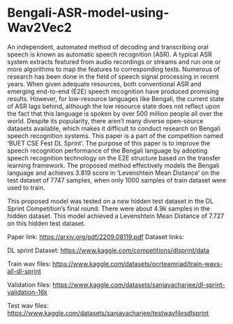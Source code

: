 # Bengali-ASR-model-using-Wav2Vec2
An independent, automated method of decoding
and transcribing oral speech is known as automatic speech
recognition (ASR). A typical ASR system extracts featured from
audio recordings or streams and run one or more algorithms to
map the features to corresponding texts. Numerous of research
has been done in the field of speech signal processing in
recent years. When given adequate resources, both conventional
ASR and emerging end-to-end (E2E) speech recognition have
produced promising results. However, for low-resource languages
like Bengali, the current state of ASR lags behind, although
the low resource state does not reflect upon the fact that this
language is spoken by over 500 million people all over the world.
Despite its popularity, there aren’t many diverse open-source
datasets available, which makes it difficult to conduct research
on Bengali speech recognition systems. This paper is a part of the
competition named ‘BUET CSE Fest DL Sprint’. The purpose of
this paper is to improve the speech recognition performance of
the Bengali language by adopting speech recognition technology
on the E2E structure based on the transfer learning framework.
The proposed method effectively models the Bengali language
and achieves 3.819 score in ‘Levenshtein Mean Distance’ on the
test dataset of 7747 samples, when only 1000 samples of train
dataset were used to train.

This proposed model was tested on a new hidden test
dataset in the DL Sprint Competition’s final round. There were
about 4.9k samples in the hidden dataset. This model achieved
a Levenshtein Mean Distance of 7.727 on this hidden test
dataset.
 
Paper link: https://arxiv.org/pdf/2209.08119.pdf 
Dataset links:

DL sprint Dataset: https://www.kaggle.com/competitions/dlsprint/data

Train wav files: https://www.kaggle.com/datasets/ocrteamriad/train-wavs-all-dl-sprint

Validation files: https://www.kaggle.com/datasets/sanjayacharjee/dl-sprint-validation-16k

Test wav files: https://www.kaggle.com/datasets/sanjayacharjee/testwavfilesdlsprint
